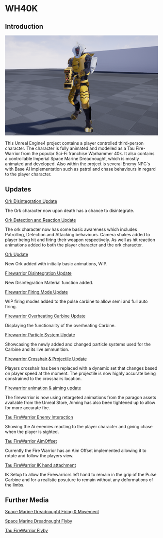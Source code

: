 # WH40K

## Introduction

![](media/TauFWPIC1.png)

This Unreal Engine4 project contains a player controlled third-person character. The character is fully animated and modelled as a Tau Fire-Warrior from the popular Sci-Fi franchise Warhammer 40k. It also contains a controllable Imperial Space Marine Dreadnought, which is mostly animated and developed. Also within the project is several Enemy NPC's with Base AI implementation such as patrol and chase behaviours in regard to the player character.

## Updates

[Ork Disintegration Update](https://youtu.be/d9TjetxjR7U)

The Ork character now upon death has a chance to disintegrate.

[Ork Detection and Reaction Update](https://youtu.be/nmrP726CXhM)

The ork character now has some basic awareness which includes Patrolling, Detection and Attacking behaviours. Camera shakes added to player being hit and firing their weapon respectively. As well as hit reaction animations added to both the player character and the ork character.

[Ork Update](https://youtu.be/pqNLTIfLGpw0)

New Ork added with initially basic animations, WIP.

[Firewarrior Disintegration Update](https://youtu.be/3qsPk76Hqt0)

New Disintegration Material function added.

[Firewarrior Firing Mode Update](https://youtu.be/pK0db8ZnNM8)

WIP firing modes added to the pulse carbine to allow semi and full auto firing.

[Firewarrior Overheating Carbine Update](https://youtu.be/fhVUdq7pqh4)

Displaying the functionality of the overheating Carbine.

[Firewarrior Particle System Update](https://www.youtube.com/watch?v=piyJGVVz_1g)

Showcasing the newly added and changed particle systems used for the Carbine and its live ammunition.

[Firewarrior Crosshair & Projectile Update](https://www.youtube.com/watch?v=8rxM2nxBqzQ&feature=youtu.be)

Players crosshair has been replaced with a dynamic set that changes based on player speed at the moment. The projectile is now highly accurate being constrained to  the crosshairs location.

[Firewarrior animation & aiming update](https://www.youtube.com/watch?v=InKMYaX0KO4&feature=youtu.be)

The firewarrior is now using retargeted animations from the paragon assets available from the Unreal Store, Aiming has also been  tightened  up to allow for more accurate fire.

[Tau FireWarrior Enemy Interaction](https://www.youtube.com/watch?v=-QT0zYkL0tU&feature=youtu.be)

Showing the Ai enemies reacting to the player character and giving chase when the player is sighted.

[Tau FireWarrior AimOffset](https://www.youtube.com/watch?v=fo22MS3_BgI)

Currently the Fire Warrior has an Aim Offset implemented allowing it to rotate and follow the players view.

[Tau FireWarrior IK hand attachment](https://www.youtube.com/watch?v=AeFQHfd2CSk)

IK Setup to allow the Firewarriors left hand to remain in the grip of the Pulse Carbine and for a realistic posuture to remain without any deformations of the limbs.

## Further Media
[Space Marine Dreadnought Firing & Movement](https://www.youtube.com/embed/u8Nq3JJJQYM)

[Space Marine Dreadnought Flyby](https://www.youtube.com/embed/XF-2-xlHfeE)

[Tau FireWarrior Flyby](https://www.youtube.com/embed/qvmLaIHDQwk)







